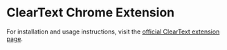 # ClearText Chrome Extension

For installation and usage instructions, visit the [official ClearText extension page](https://bcwallace.com/cleartext).
